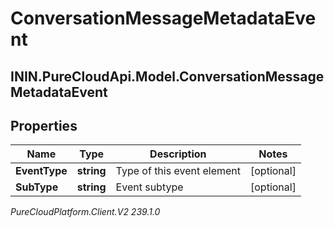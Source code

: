 # ConversationMessageMetadataEvent

## ININ.PureCloudApi.Model.ConversationMessageMetadataEvent

## Properties

|Name | Type | Description | Notes|
|------------ | ------------- | ------------- | -------------|
| **EventType** | **string** | Type of this event element | [optional] |
| **SubType** | **string** | Event subtype | [optional] |



_PureCloudPlatform.Client.V2 239.1.0_
